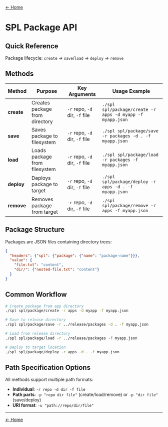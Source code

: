 [← Home](../README.md)

# SPL Package API

## Quick Reference
Package lifecycle: `create` → `save`/`load` → `deploy` → `remove`

## Methods
| Method | Purpose | Key Arguments | Usage Example |
|--------|---------|---------------|---------------|
| **create** | Creates package from directory | `-r` repo, `-d` dir, `-f` file | `./spl spl/package/create -r apps -d myapp -f myapp.json` |
| **save** | Saves package to filesystem | `-r` repo, `-d` dir, `-f` file | `./spl spl/package/save -r packages -d . -f myapp.json` |
| **load** | Loads package from filesystem | `-r` repo, `-d` dir, `-f` file | `./spl spl/package/load -r packages -f myapp.json` |
| **deploy** | Deploys package to target | `-r` repo, `-d` dir, `-f` file | `./spl spl/package/deploy -r apps -d . -f myapp.json` |
| **remove** | Removes package from target | `-r` repo, `-d` dir, `-f` file | `./spl spl/package/remove -r apps -f myapp.json` |

## Package Structure
Packages are JSON files containing directory trees:
```json
{
  "headers": {"spl": {"package": {"name": "package-name"}}},
  "value": {
    "file.txt": "content",
    "dir/": {"nested-file.txt": "content"}
  }
}
```

## Common Workflow
```bash
# Create package from app directory
./spl spl/package/create -r apps -d myapp -f myapp.json

# Save to release directory  
./spl spl/package/save -r ../release/packages -d . -f myapp.json

# Load from release directory
./spl spl/package/load -r ../release/packages -f myapp.json

# Deploy to target location
./spl spl/package/deploy -r apps -d . -f myapp.json
```

## Path Specification Options
All methods support multiple path formats:
- **Individual**: `-r repo -d dir -f file`
- **Path parts**: `-p "repo dir file"` (create/load/remove) or `-p "dir file"` (save/deploy)
- **URI format**: `-u "path://repo/dir/file"`

---

[← Home](../README.md)